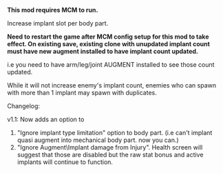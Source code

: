**This mod requires MCM to run.**

Increase implant slot per body part.

**Need to restart the game after MCM config setup for this mod to take effect. On existing save, existing clone with unupdated implant count must have new augment installed to have implant count updated.**

i.e you need to have arm/leg/joint AUGMENT installed to see those count updated.

While it will not increase enemy's implant count, enemies who can spawn with more than 1 implant may spawn with duplicates.


Changelog:

v1.1:
Now adds an option to
1. "Ignore implant type limitation" option to body part. (i.e can't implant quasi augment into mechanical body part. now you can.)
2. "Ignore Augment\Implant damage from Injury". Health screen will suggest that those are disabled but the raw stat bonus and active implants will continue to function.
